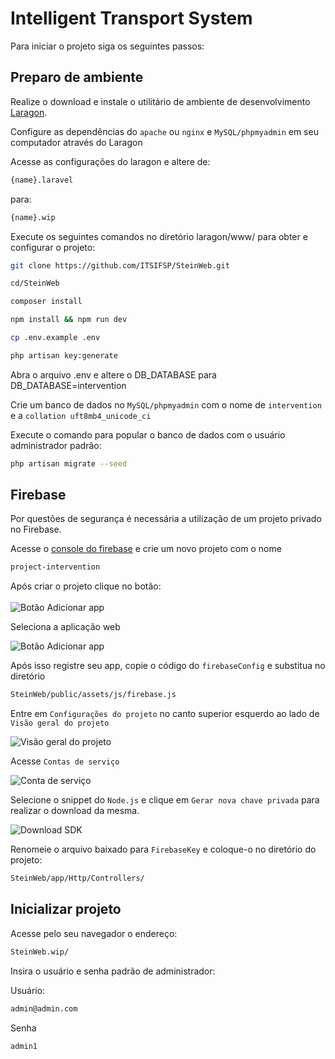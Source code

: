 # Intelligent Transport System

Para iniciar o projeto siga os seguintes passos:

## Preparo de ambiente

Realize o download e instale o utilitário de ambiente de desenvolvimento [Laragon](https://laragon.org/).

Configure as dependências do `apache` ou `nginx` e `MySQL/phpmyadmin` em seu computador através do Laragon

Acesse as configurações do laragon e altere de:

```bash
{name}.laravel
```

para:

```bash
{name}.wip
```

Execute os seguintes comandos no diretório laragon/www/ para obter e configurar o projeto:

```bash
git clone https://github.com/ITSIFSP/SteinWeb.git
```

```bash
cd/SteinWeb
```

<!-- Instale as dependências do `composer` e `npm`  no diretório raíz do projeto -->

```bash
composer install
```

```bash
npm install && npm run dev
```

```bash
cp .env.example .env
```

```bash
php artisan key:generate
```

Abra o arquivo .env e altere o DB_DATABASE para DB_DATABASE=intervention

Crie um banco de dados no `MySQL/phpmyadmin` com o nome de `intervention` e a `collation uft8mb4_unicode_ci`

Execute o comando para popular o banco de dados com o usuário administrador padrão:

```bash
php artisan migrate --seed
```

## Firebase

Por questões de segurança é necessária a utilização de um projeto privado no Firebase.

Acesse o [console do firebase](https://console.firebase.google.com/) e crie um novo projeto com o nome

```bash
project-intervention
```

Após criar o projeto clique no botão: \
\
![Botão Adicionar app](https://i.imgur.com/031O7ep.png)

Seleciona a aplicação web

![Botão Adicionar app](https://i.imgur.com/JfN5wwX.png)

Após isso registre seu app, copie o código do `firebaseConfig` e substitua no diretório

```bash
SteinWeb/public/assets/js/firebase.js
```

Entre em `Configurações do projeto` no canto superior esquerdo ao lado de `Visão geral do projeto`

![Visão geral do projeto](https://i.imgur.com/RrwQ7r8.png)

Acesse `Contas de serviço`

![Conta de serviço](https://i.imgur.com/Pkcbq9n.png)

Selecione o snippet do `Node.js` e clique em `Gerar nova chave privada` para realizar o download da mesma.

![Download SDK](https://i.imgur.com/8cvCDTc.png)

Renomeie o arquivo baixado para `FirebaseKey` e coloque-o no diretório do projeto:

```bash
SteinWeb/app/Http/Controllers/
```

## Inicializar projeto

Acesse pelo seu navegador o endereço:

```bash
SteinWeb.wip/
```

Insira o usuário e senha padrão de administrador:

Usuário:

```bash
admin@admin.com
```

Senha

```bash
admin1
```
